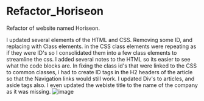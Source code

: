 # Refactor_Horiseon

Refactor of website named Horiseon. 

I updated several elements of the HTML and CSS. Removing some ID, and replacing with Class elements. in the CSS class elements were repeating as if they were ID's so I consolidated them into a few class elements to streamline the css. I added several notes to the HTML so its easier to see what the code blocks are. In fixing the class id's that were linked to the CSS to common classes, i had to create ID tags in the H2 headers of the article so that the Navigation links would still work. I updated Div's to articles, and aside tags also. I even updated the webiste title to the name of the company as it was missing. 
![image](https://user-images.githubusercontent.com/9003865/108603150-3ce56800-7374-11eb-8a18-0545db893644.png)
